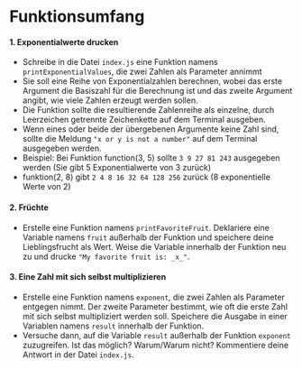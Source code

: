 # Funktionsumfang


#### 1. Exponentialwerte drucken
* Schreibe in die Datei `index.js` eine Funktion namens `printExponentialValues`, die zwei Zahlen als Parameter annimmt
* Sie soll eine Reihe von Exponentialzahlen berechnen, wobei das erste Argument die Basiszahl für die Berechnung ist und das zweite Argument angibt, wie viele Zahlen erzeugt werden sollen.
* Die Funktion sollte die resultierende Zahlenreihe als einzelne, durch Leerzeichen getrennte Zeichenkette auf dem Terminal ausgeben.
* Wenn eines oder beide der übergebenen Argumente keine Zahl sind, sollte die Meldung `"x or y is not a number"` auf dem Terminal ausgegeben werden.
* Beispiel: Bei Funktion function(3, 5) sollte `3 9 27 81 243` ausgegeben werden (Sie gibt 5 Exponentialwerte von 3 zurück)
* funktion(2, 8) gibt `2 4 8 16 32 64 128 256` zurück (8 exponentielle Werte von 2)

#### 2. Früchte
* Erstelle eine Funktion namens `printFavoriteFruit`. Deklariere eine Variable namens `fruit` außerhalb der Funktion und speichere deine Lieblingsfrucht als Wert. Weise die Variable innerhalb der Funktion neu zu und drucke `"My favorite fruit is: _x_"`.

#### 3. Eine Zahl mit sich selbst multiplizieren
* Erstelle eine Funktion namens `exponent`, die zwei Zahlen als Parameter entgegen nimmt. Der zweite Parameter bestimmt, wie oft die erste Zahl mit sich selbst multipliziert werden soll. Speichere die Ausgabe in einer Variablen namens `result` innerhalb der Funktion.
* Versuche dann, auf die Variable `result` außerhalb der Funktion `exponent` zuzugreifen. Ist das möglich? Warum/Warum nicht? Kommentiere deine Antwort in der Datei `index.js`.
